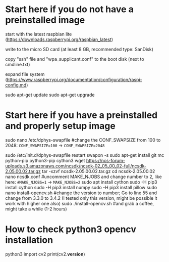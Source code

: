 # Start here if you do not have a preinstalled image
start with the latest raspbian lite (https://downloads.raspberrypi.org/raspbian_latest)

write to the micro SD card (at least 8 GB, recommended type: SanDisk)

copy "ssh" file and "wpa_supplicant.conf" to the boot disk (next to cmdline.txt)

expand file system (https://www.raspberrypi.org/documentation/configuration/raspi-config.md)

sudo apt-get update
sudo apt-get upgrade

# Start here if you have a preinstalled and properly setup image

sudo nano /etc/dphys-swapfile
#change the CONF_SWAPSIZE from 100 to 2048:
`CONF_SWAPSIZE=100` ->	  `CONF_SWAPSIZE=2048`

sudo /etc/init.d/dphys-swapfile restart swapon -s
sudo apt-get install git mc python-pip python3-pip cython3
wget https://ncs-forum-uploads.s3.amazonaws.com/ncsdk/ncsdk-02_05_00_02-full/ncsdk-2.05.00.02.tar.gz
tar -xzvf ncsdk-2.05.00.02.tar.gz
cd ncsdk-2.05.00.02
nano ncsdk.conf
#uncomment MAKE_NJOBS and change number to 2, like here:
`#MAKE_NJOBS=1` -> `MAKE_NJOBS=2`
sudo apt install cython
sudo -H pip3 install cython
sudo -H pip3 install numpy
sudo -H pip3 install pillow
sudo nano install-opencv.sh
#change the version to number; Go to line 55 and change from 3.3.0 to 3.4.2 (I tested only this version, might be possible it work with higher one also)
sudo ./install-opencv.sh
#and grab a coffee, might take a while (1-2 hours)

# How to check python3 opencv installation
python3
import cv2
print(cv2.__version__)

